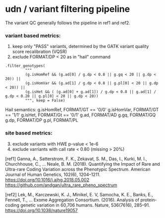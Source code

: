 # udn / variant filtering pipeline

The variant QC generally follows the pipeline in ref1 and ref2.

### variant based metrics:
1. keep only "PASS" variants, determined by the GATK variant quality score recalibration (VQSR)
2. exclude FORMAT/DP < 20
as in "hail" command

```
.filter_genotypes(
         """
         (g.isHomRef && (g.ad[0] / g.dp < 0.8 || g.gq < 20 || g.dp < 20)) ||
         (g.isHomVar && (g.ad[1] / g.dp < 0.8 || g.pl[0] < 20 || g.dp < 20)) ||
         (g.isHet && ( (g.ad[0] + g.ad[1]) / g.dp < 0.8 || g.ad[1] / g.dp < 0.20 || g.pl[0] < 20 || g.dp < 20))
         """, keep = False)
```         

Hail semantics:
g.isHomRef, FORMAT/GT == '0/0'
g.isHomVar, FORMAT/GT == '1/1'
g.isHet, FORMAT/Gt == '0/1'
g.ad, FORMAT/AD
g.gq, FORMAT/GQ
g.dp, FORMAT/DP
g.pl, FORMAT/PL


### site based metrics: 
3. exclude variants with HWE p-value < 1e-6
4. exclude varriants with call rate < 0.80 (missing > 20%)



[ref1] Ganna, A., Satterstrom, F. K., Zekavat, S. M., Das, I., Kurki, M. I., Churchhouse, C., … Neale, B. M. (2018). Quantifying the Impact of Rare and Ultra-rare Coding Variation across the Phenotypic Spectrum. American Journal of Human Genetics, 102(6), 1204–1211. https://doi.org/10.1016/j.ajhg.2018.05.002 https://github.com/andgan/ultra_rare_pheno_spectrum

[ref2] Lek, M., Karczewski, K. J., Minikel, E. V, Samocha, K. E., Banks, E., Fennell, T., … Exome Aggregation Consortium. (2016). Analysis of protein-coding genetic variation in 60,706 humans. Nature, 536(7616), 285–91. https://doi.org/10.1038/nature19057
